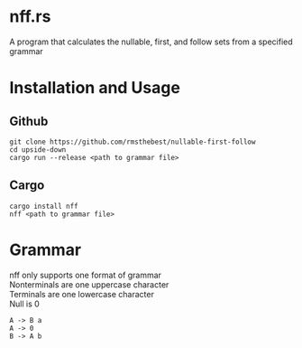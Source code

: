 nff.rs
======

A program that calculates the nullable, first, and follow sets from a specified grammar

# Installation and Usage

## Github
```
git clone https://github.com/rmsthebest/nullable-first-follow
cd upside-down
cargo run --release <path to grammar file>
```

## Cargo
```
cargo install nff
nff <path to grammar file>
```

# Grammar
nff only supports one format of grammar  
Nonterminals are one uppercase character  
Terminals are one lowercase character  
Null is 0
```
A -> B a
A -> 0
B -> A b
```
